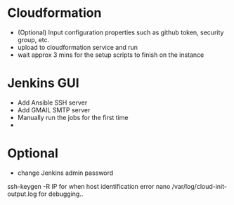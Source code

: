 <!-- RMIT University Vietnam
Course: COSC2767 Systems Deployment and Operations
Semester: 2023C
Assessment: Assignment 3
Author: Group 3
Created  date: 02/01/2023
Last modified: 20/01/2023
Acknowledgement: None -->

# Cloudformation

-   (Optional) Input configuration properties such as github token, security group, etc.
-   upload to cloudformation service and run
-   wait approx 3 mins for the setup scripts to finish on the instance

# Jenkins GUI

-   Add Ansible SSH server
-   Add GMAIL SMTP server
-   Manually run the jobs for the first time
-

# Optional

-   change Jenkins admin password

ssh-keygen -R IP for when host identification error
nano /var/log/cloud-init-output.log for debugging..
